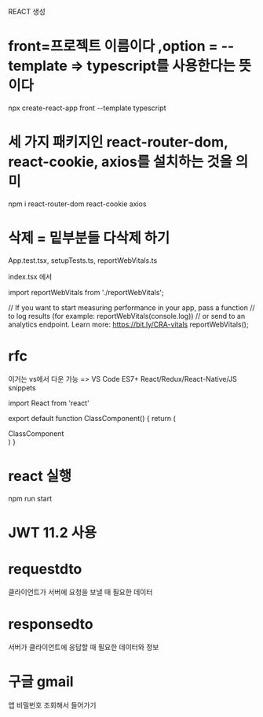 REACT 생성
# front=프로젝트 이름이다 ,option = --template => typescript를 사용한다는 뜻이다
npx create-react-app front --template typescript

# 세 가지 패키지인 react-router-dom, react-cookie, axios를 설치하는 것을 의미
npm i react-router-dom react-cookie axios

# 삭제 = 밑부분들 다삭제 하기
App.test.tsx,
setupTests.ts,
reportWebVitals.ts

index.tsx 에서

import reportWebVitals from './reportWebVitals';

// If you want to start measuring performance in your app, pass a function
// to log results (for example: reportWebVitals(console.log))
// or send to an analytics endpoint. Learn more: https://bit.ly/CRA-vitals
reportWebVitals();



# rfc
이거는 vs에서 다운 가능  =>   VS Code ES7+ React/Redux/React-Native/JS snippets


import React from 'react'

export default function ClassComponent() {
return (
<div>ClassComponent</div>
)
}

# react 실행
npm run start

# JWT 11.2 사용


# requestdto
클라이언트가 서버에 요청을 보낼 때 필요한 데이터

# responsedto
서버가 클라이언트에 응답할 때 필요한 데이터와 정보

# 구글 gmail 
앱 비밀번호 조회해서 들어가기